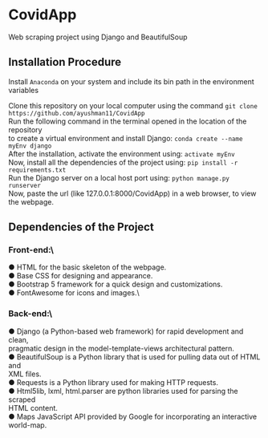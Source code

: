 # CovidApp
Web scraping project using Django and BeautifulSoup

## Installation Procedure

Install `Anaconda` on your system and include its bin path in the environment variables  

Clone this repository on your local computer using the command
`git clone https://github.com/ayushman11/CovidApp`\
Run the following command in the terminal opened in the location of the repository\
to create a virtual environment and install Django:
`conda create --name myEnv django`\
After the installation, activate the environment using: `activate myEnv`\
Now, install all the dependencies of the project using: `pip install -r requirements.txt`\
Run the Django server on a local host port using: `python manage.py runserver`\
Now, paste the url (like 127.0.0.1:8000/CovidApp) in a web browser, to view the webpage.

## Dependencies of the Project

  ### Front-end:\
  ● HTML for the basic skeleton of the webpage.\
  ● Base CSS for designing and appearance.\
  ● Bootstrap 5 framework for a quick design and customizations.\
  ● FontAwesome for icons and images.\
  ### Back-end:\
  ● Django (a Python-based web framework) for rapid development and clean,\
  pragmatic design in the model-template-views architectural pattern.\
  ● BeautifulSoup is a Python library that is used for pulling data out of HTML and\
  XML files.\
  ● Requests is a Python library used for making HTTP requests.\
  ● Html5lib, lxml, html.parser are python libraries used for parsing the scraped\
  HTML content.\
  ● Maps JavaScript API provided by Google for incorporating an interactive\
  world-map.
